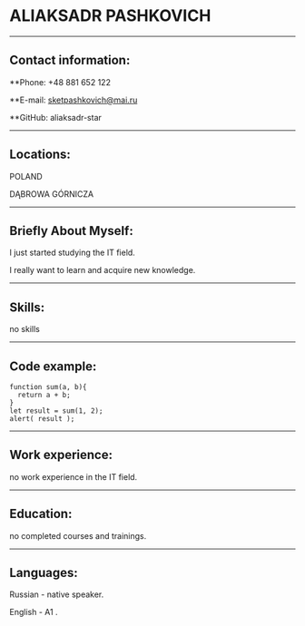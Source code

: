 # ALIAKSADR PASHKOVICH
****
## Contact information: 

**Phone: +48 881 652 122 

**E-mail: sketpashkovich@mai.ru 

**GitHub: aliaksadr-star
****
## Locations: 
POLAND 

DĄBROWA GÓRNICZA 
****
## Briefly About Myself:
I just started studying the IT field.

I really want to learn and acquire new knowledge.
****
## Skills:

no skills 
****
## Code example: 
```
function sum(a, b){
  return a + b;
}
let result = sum(1, 2);
alert( result );
```
****
## Work experience: 

no work experience in the IT field. 
****
## Education: 
no completed courses and trainings.
****
## Languages:
Russian - native speaker. 

English - A1 . 

